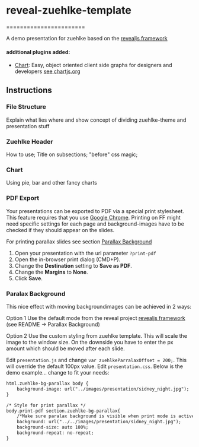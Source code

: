 # reveal-zuehlke-template
=======================

A demo presentation for zuehlke based on the [revealjs framework](https://github.com/hakimel/reveal.js/)

#### additional plugins added:
- [Chart](#chart): Easy, object oriented client side graphs for designers and developers [see chartjs.org](http://www.chartjs.org/)


## Instructions

### File Structure

Explain what lies where and show concept of dividing zuehlke-theme and presentation stuff

### Zuehlke Header

How to use; Title on subsections; "before" css magic;

### Chart

Using pie, bar and other fancy charts

### PDF Export

Your presentations can be exported to PDF via a special print stylesheet. This feature requires that you use [Google Chrome](http://google.com/chrome).
Printing on FF might need specific settings for each page and background-images have to be checked if they should appear on the slides.

For printing parallax slides see section [Parallax Background](#paralax-background)

1. Open your presentation with the url parameter ```?print-pdf```
2. Open the in-browser print dialog (CMD+P).
3. Change the **Destination** setting to **Save as PDF**.
5. Change the **Margins** to **None**.
6. Click **Save**.

### Paralax Background

This nice effect with moving backgroundimages can be achieved in 2 ways:

Option 1
Use the default mode from the reveal project [revealjs framework](https://github.com/hakimel/reveal.js/) (see README -> Parallax Background)

Option 2
Use the custom styling from zuehlke template. This will scale the image to the window size. On the downside you have to enter the px amount which should be moved after each slide.

Edit ```presentation.js``` and change ```var zuehlkeParralaxOffset = 200;```. This will override the default 100px value.
Edit ```presentation.css```. Below is the demo example... change to fit your needs:
```html
html.zuehlke-bg-parallax body {
    background-image: url("../images/presentation/sidney_night.jpg");
}

/* Style for print parallax */
body.print-pdf section.zuehlke-bg-parallax{
    /*Make sure paralax background is visible when print mode is active*/
    background: url("../../images/presentation/sidney_night.jpg");
    background-size: auto 100%;
    background-repeat: no-repeat;
}
```